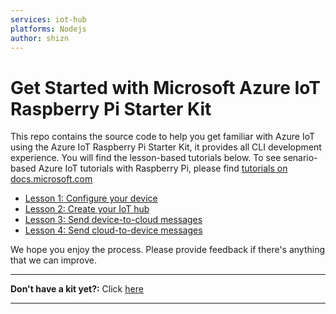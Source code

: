 ```yaml
---
services: iot-hub
platforms: Nodejs
author: shizn
---
```


# Get Started with Microsoft Azure IoT Raspberry Pi Starter Kit

This repo contains the source code to help you get familiar with Azure IoT using the Azure IoT Raspberry Pi Starter Kit, it provides all CLI development experience. You will find the lesson-based tutorials below. To see senario-based Azure IoT tutorials with Raspberry Pi, please find [tutorials on docs.microsoft.com](https://docs.microsoft.com/en-us/azure/iot-hub/iot-hub-raspberry-pi-kit-node-get-started)

- [Lesson 1: Configure your device](doc/iot-hub-raspberry-pi-kit-node-lesson1-configure-your-device.md)
- [Lesson 2: Create your IoT hub](doc/iot-hub-raspberry-pi-kit-node-lesson1-configure-your-device.md)
- [Lesson 3: Send device-to-cloud messages](doc/iot-hub-raspberry-pi-kit-node-lesson3-deploy-resource-manager-template.md)
- [Lesson 4: Send cloud-to-device messages](doc/iot-hub-raspberry-pi-kit-node-lesson4-send-cloud-to-device-messages.md)

We hope you enjoy the process. Please provide feedback if there's anything that we can improve.

***
**Don't have a kit yet?:** Click [here](http://azure.com/iotstarterkits)
***
